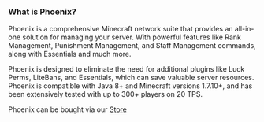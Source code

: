 ### What is Phoenix?
Phoenix is a comprehensive Minecraft network suite that provides an all-in-one solution for managing your server. With powerful features like Rank Management, Punishment Management, and Staff Management commands, along with Essentials and much more.

Phoenix is designed to eliminate the need for additional plugins like Luck Perms, LiteBans, and Essentials, which can save valuable server resources. Phoenix is compatible with Java 8+ and Minecraft versions 1.7.10+, and has been extensively tested with up to 300+ players on 20 TPS.

Phoenix can be bought via our [Store](https://refinedev.xyz/resources/phoenix.3/)